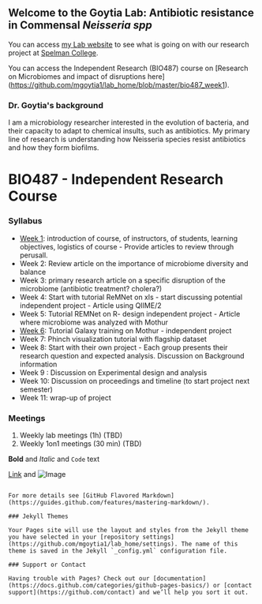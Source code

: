## Welcome to the Goytia Lab: Antibiotic resistance in Commensal _Neisseria spp_ 

You can access [my Lab website](https://goytia-researchlab.weebly.com/) to see what is going on with our research project at [Spelman College](https://www.spelman.edu/).

You can access the Independent Research (BIO487) course on [Research on Microbiomes and impact of disruptions here] (https://github.com/mgoytia1/lab_home/blob/master/bio487_week1).

### Dr. Goytia's background

I am a microbiology researcher interested in the evolution of bacteria, and their capacity to adapt to chemical insults, such as antibiotics. My primary line of research is understanding how Neisseria species resist antibiotics and how they form biofilms.

# BIO487 - Independent Research Course
### Syllabus

- [Week 1](https://github.com/mgoytia1/lab_home/blob/master/bio487_week1): introduction of course, of instructors, of students, learning objectives, logistics of course - Provide articles to review through perusall. 
- Week 2: Review article on the importance of microbiome diversity and balance
- Week 3: primary research article on a specific disruption of the microbiome (antibiotic treatment? cholera?)
- Week 4: Start with tutorial ReMNet on xls - start discussing potential independent project - Article using QIIME/2
- Week 5: Tutorial REMNet on R-  design independent project - Article where microbiome was analyzed with Mothur
- [Week 6](https://github.com/mgoytia1/lab_home/blob/master/bio487_week6): Tutorial Galaxy training on Mothur - independent project
- Week 7: Phinch visualization tutorial with flagship dataset
- Week 8: Start with their own project - Each group presents their research question and expected analysis. Discussion on Background information 
- Week 9 : Discussion on Experimental design and analysis 
- Week 10: Discussion on proceedings and timeline (to start project next semester)
- Week 11: wrap-up of project

### Meetings
1. Weekly lab meetings (1h) (TBD)
2. Weekly 1on1 meetings (30 min) (TBD)

**Bold** and _Italic_ and `Code` text

[Link](url) and ![Image](src)
```

For more details see [GitHub Flavored Markdown](https://guides.github.com/features/mastering-markdown/).

### Jekyll Themes

Your Pages site will use the layout and styles from the Jekyll theme you have selected in your [repository settings](https://github.com/mgoytia1/lab_home/settings). The name of this theme is saved in the Jekyll `_config.yml` configuration file.

### Support or Contact

Having trouble with Pages? Check out our [documentation](https://docs.github.com/categories/github-pages-basics/) or [contact support](https://github.com/contact) and we’ll help you sort it out.

